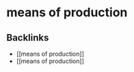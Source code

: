 # means of production



<a id="org9ad146b"></a>

## Backlinks

-   [[means of production]]
-   [[means of production]]
